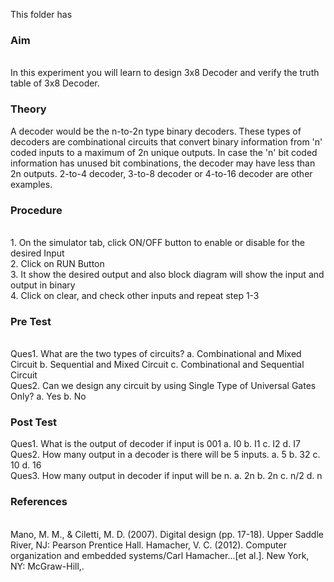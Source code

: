 This folder has 
### Aim
<br>In this experiment you will learn to design 3x8 Decoder and verify the truth table of 3x8 Decoder.<br>
### Theory
A decoder would be the n-to-2n type binary decoders. These types of decoders are combinational circuits that convert binary information from 'n' coded inputs to a maximum of 2n unique outputs. In case the 'n' bit coded information has unused bit combinations, the decoder may have less than 2n outputs. 2-to-4 decoder, 3-to-8 decoder or 4-to-16 decoder are other examples.<br>
### Procedure
<br>
1.	On the simulator tab, click ON/OFF button to enable or disable for the desired Input
<br>2.	Click on RUN Button
<br>3.	It show the desired output and also block diagram will show the input and output in binary
<br>4.	Click on clear, and check other inputs and repeat step 1-3

### Pre Test
<br>Ques1. What are the two types of circuits?
a.	Combinational and Mixed Circuit
b.	Sequential and Mixed Circuit
c.	Combinational and Sequential Circuit
<br>Ques2. Can we design any circuit by using Single Type of Universal Gates Only?
a.	Yes	
b.	No

### Post Test<br>
Ques1. What is the output of decoder if input is 001
a.	I0
b.	I1
c.	I2
d.	I7
<br>Ques2. How many output in a decoder is there will be 5 inputs.
a.	5
b.	32
c.	10
d.	16
<br>Ques3. How many output in decoder if input will be n.
a.	2n
b.	2n
c.	n/2
d.	n

### References
<br>
Mano, M. M., & Ciletti, M. D. (2007). Digital design (pp. 17-18). Upper Saddle River, NJ: Pearson Prentice Hall.
Hamacher, V. C. (2012). Computer organization and embedded systems/Carl Hamacher...[et al.]. New York, NY: McGraw-Hill,.
